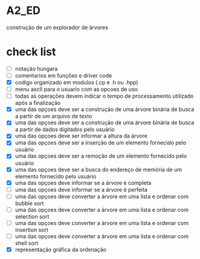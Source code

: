 # A2_ED
construção de um explorador de árvores

# check list
- [ ] notação hungara
- [ ] comentarios em funções e driver code
- [x] codigo organizado em modulos (.cp e .h ou .hpp)
- [ ] menu ascII para o usuario com as opcoes de uso
- [ ] todas as operações devem indicar o tempo de processamento utilizado após a finalização
- [x] uma das opçoes deve ser a construção de uma árvore binária de busca a partir de um arquivo de texto
- [x] uma das opçoes deve ser a construção de uma árvore binária de busca a partir de dados digitados pelo usuário
- [x] uma das opçoes deve ser informar a altura da árvore
- [x] uma das opçoes deve ser a inserção de um elemento fornecido pelo usuário
- [x] uma das opçoes deve ser a remoção de um elemento fornecido pelo usuário
- [x] uma das opçoes deve ser a busca do endereço de memória de um elemento fornecido pelo usuário
- [x] uma das opçoes deve informar se a árvore é completa
- [ ] uma das opçoes deve informar se a árvore é perfeita
- [ ] uma das opçoes deve converter a árvore em uma lista e ordenar com bubble sort
- [ ] uma das opçoes deve converter a árvore em uma lista e ordenar com selection sort
- [ ] uma das opçoes deve converter a árvore em uma lista e ordenar com insertion sort
- [ ] uma das opçoes deve converter a árvore em uma lista e ordenar com shell sort
- [x] representação gráfica da ordenação
